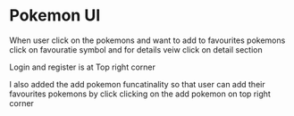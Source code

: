 # Pokemon UI

When user click on the pokemons and want to add to favourites pokemons click on favouratie symbol and for details veiw click on detail section

Login and register is at Top right corner

I also added the add pokemon funcatinality so that user can add their favourites pokemons by click clicking on the add pokemon on top right corner


